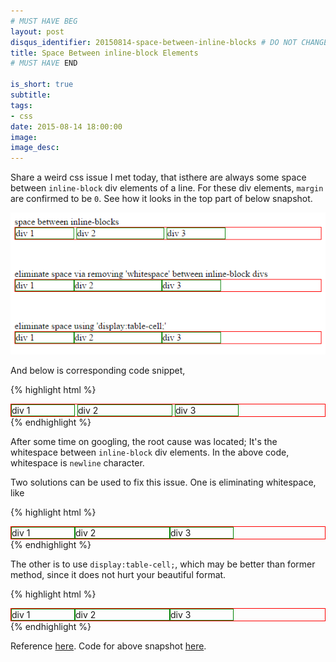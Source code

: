 ```yaml
---
# MUST HAVE BEG
layout: post
disqus_identifier: 20150814-space-between-inline-blocks # DO NOT CHANGE THE VALUE ONCE SET
title: Space Between inline-block Elements
# MUST HAVE END

is_short: true
subtitle:
tags: 
- css
date: 2015-08-14 18:00:00
image: 
image_desc: 
---
```


Share a weird css issue I met today, that isthere are always some space between `inline-block`
div elements of a line. For these div elements, `margin` are confirmed to be `0`. See how it looks in
the top part of below snapshot.

<!-- at least one blank line before <div>, <p>, <pre> or <table>,
and one blank after </div>.
but you can use <span>, <cite>, <del> freely -->
<div style="text-align: center;">
  <img src="/images/blog/space-btw-inline-block.png" alt="space between" style="width:545px;">
</div>

And below is corresponding code snippet,

{% highlight html %}
<div style="border:red 1px solid;">
    <div style="width: 100px;display:inline-block; border:green 1px solid;">div 1</div>
    <div style="width: 150px;display:inline-block; border:green 1px solid;">div 2</div>
    <div style="width: 100px;display:inline-block; border:green 1px solid;">div 3</div>
</div>
{% endhighlight %}

After some time on googling, the root cause was located; It's the  whitespace between `inline-block` div elements. In the above code, whitespace
is `newline` character.

Two solutions can be used to fix this issue. One is eliminating whitespace, like

{% highlight html %}
<div style="border:red 1px solid;">
    <div style="width: 100px;display:inline-block; border:green 1px solid;">div 1
    </div><div style="width: 150px;display:inline-block; border:green 1px solid;">div 2
    </div><!-- no space here --><div style="width: 100px;display:inline-block; border:green 1px solid;">div 3
</div></div>
{% endhighlight %}

The other is to use `display:table-cell;`, which may be better than former method, since it does
not hurt your beautiful format.

{% highlight html %}
<div style="border:red 1px solid;">
    <div style="width: 100px;display:table-cell; border:green 1px solid;">div 1</div>
    <div style="width: 150px;display:table-cell; border:green 1px solid;">div 2</div>
    <div style="width: 100px;display:table-cell; border:green 1px solid;">div 3</div>
</div>
{% endhighlight %}

Reference [here][2]. Code for above snapshot [here][1].

[1]: https://gist.github.com/RockHong/98c7ffdf8fdc25cddc27 "code"
[2]: https://css-tricks.com/fighting-the-space-between-inline-block-elements/ "space between inline block"
